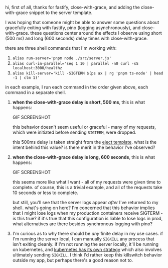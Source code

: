 hi, first of all, thanks for fastify, close-with-grace, and adding the
close-with-grace snippet to the server template.

I was hoping that someone might be able to answer some questions about
gracefully exiting with fastify, pino (logging asynchronously), and
close-with-grace. these questions center around the effects I observe
using short (500 ms) and long (600 seconds) delay times with
close-with-grace.

there are three shell commands that I'm working with:

1. `alias run-server='pnpm node ./src/server.js'`
2. `alias curl-in-parallel='seq 1 10 | parallel -n0 curl -sS localhost:3000/healthz`
3. `alias kill-server='kill -SIGTERM $(ps ax | rg 'pnpm ts-node' | head -1 | clm 1)'`

in each example, I run each command in the order given above, each
command in a separate shell.

1. **when the close-with-grace delay is short, 500 ms**, this is what
   happens:

   GIF
   SCREENSHOT

   this behavior doesn't seem useful or graceful - many of my
   requests, which were initiated before sending `SIGTERM`, were
   dropped.

   this 500ms delay is taken straight from the [eject
   template][eject-template-delay]. what is the intent behind this
   value? is there merit in the behavior I've observed?

2. **when the close-with-grace delay is long, 600 seconds**, this is
   what happens:

   GIF
   SCREENSHOT

   this seems more like what I want - all of my requests were given
   time to complete. of course, this is a trivial example, and all of
   the requests take 10 seconds or less to complete.

   but still, you'll see that the server logs appear _after_ I've
   returned to my shell. what's going on here? I'm concerned that this
   behavior implies that I might lose logs when my production
   containers receive SIGTERM - is this true? if it's true that this
   configuration is liable to lose logs in prod, what alternatives are
   there besides synchronous logging with pino?

3. I'm curious as to why there should be _any_ finite delay in my use
   cases. if I'm running the server local, I can manually `SIGKILL`
   any process that isn't exiting cleanly. if I'm not running the
   server locally, it'll be running on kubernetes, and [kubernetes has
   its own strategy][k8s-sigkill] which also involves ultimately
   sending `SIGKILL`. I think I'd rather keep this killswitch behavior
   outside my app, but perhaps there's a good reason not to.

[eject-template-delay]: https://github.com/fastify/fastify-cli/blob/f4453bfff028844b2e0ce9930d4055d08fe018d5/templates/eject/server.js#L22
[k8s-sigkill]: https://kubernetes.io/docs/concepts/workloads/pods/pod-lifecycle/
